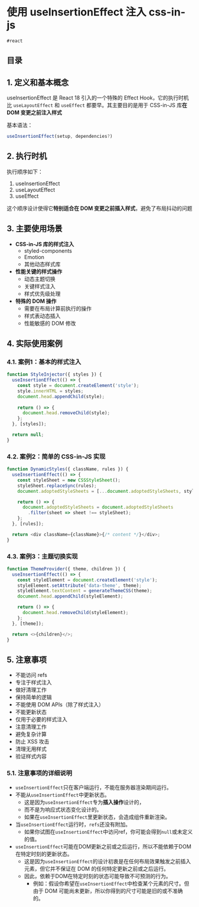 
# 使用 useInsertionEffect 注入 css-in-js

`#react` 


## 目录
<!-- toc -->
 ## 1. 定义和基本概念 

useInsertionEffect 是 React 18 引入的一个特殊的 Effect Hook，它的执行时机比 `useLayoutEffect` 和 `useEffect` 都要早。其主要目的是用于 CSS-in-JS 库**在 DOM 变更之前注入样式** 

基本语法：

```javascript
useInsertionEffect(setup, dependencies?)
```

## 2. 执行时机

执行顺序如下：
1. useInsertionEffect
2. useLayoutEffect
3. useEffect

这个顺序设计使得它**特别适合在 DOM 变更之前插入样式**，避免了布局抖动的问题

## 3. 主要使用场景

- **CSS-in-JS 库的样式注入**
	- styled-components
	- Emotion
	- 其他动态样式库
- **性能关键的样式操作**
	- 动态主题切换
	- 关键样式注入
	- 样式优先级处理 
- **特殊的 DOM 操作**
	- 需要在布局计算前执行的操作
	- 样式表动态插入
	- 性能敏感的 DOM 修改 

## 4. 实际使用案例

### 4.1. 案例1：基本的样式注入

```javascript hl:5,8
function StyleInjector({ styles }) {
  useInsertionEffect(() => {
    const style = document.createElement('style');
    style.innerHTML = styles;
    document.head.appendChild(style);
    
    return () => {
      document.head.removeChild(style);
    };
  }, [styles]);

  return null;
}
```

### 4.2. 案例2：简单的 CSS-in-JS 实现

```javascript
function DynamicStyles({ className, rules }) {
  useInsertionEffect(() => {
    const styleSheet = new CSSStyleSheet();
    styleSheet.replaceSync(rules);
    document.adoptedStyleSheets = [...document.adoptedStyleSheets, styleSheet];

    return () => {
      document.adoptedStyleSheets = document.adoptedStyleSheets
        .filter(sheet => sheet !== styleSheet);
    };
  }, [rules]);

  return <div className={className}>{/* content */}</div>;
}
```

### 4.3. 案例3：主题切换实现

```javascript hl:9
function ThemeProvider({ theme, children }) {
  useInsertionEffect(() => {
    const styleElement = document.createElement('style');
    styleElement.setAttribute('data-theme', theme);
    styleElement.textContent = generateThemeCSS(theme);
    document.head.appendChild(styleElement);

    return () => {
      document.head.removeChild(styleElement);
    };
  }, [theme]);

  return <>{children}</>;
}
```

## 5. 注意事项

- 不能访问 refs
-  专注于样式注入
- 做好清理工作
- 保持简单的逻辑
- 不能使用 DOM APIs（除了样式注入）
- 不能更新状态
- 仅用于必要的样式注入
- 注意清理工作 
- 避免复杂计算
- 防止 XSS 攻击
- 清理无用样式
- 验证样式内容

### 5.1. 注意事项的详细说明

- `useInsertionEffect`只在客户端运行，不能在服务器渲染期间运行。
- 不能从`useInsertionEffect`中更新状态。
	- 这是因为`useInsertionEffect`专为**插入操作**设计的，
	- 而不是为响应式状态变化设计的。
	- 如果在`useInsertionEffect`里更新状态，会造成组件重新渲染。
- 当`useInsertionEffect`运行时，`refs`还没有附加。
	- 如果你试图在`useInsertionEffect`中访问ref，你可能会得到`null`或未定义的值。
- `useInsertionEffect`可能在DOM更新之前或之后运行，所以不能依赖于DOM在特定时刻的更新状态。
	- 这是因为`useInsertionEffect`的设计初衷是在任何布局效果触发之前插入元素，但它并不保证在 DOM 的任何特定更新之前或之后运行。
	- 因此，依赖于DOM在特定时刻的状态可能导致不可预测的行为。
		- 例如：假设你希望在`useInsertionEffect`中检查某个元素的尺寸。但由于 DOM 可能尚未更新，所以你得到的尺寸可能是旧的或不准确的。

